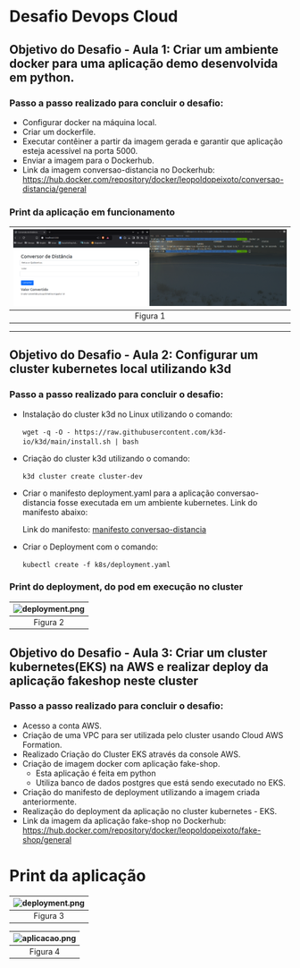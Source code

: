 # Desafio Devops Cloud

## Objetivo do Desafio - Aula 1: Criar um ambiente docker para uma aplicação demo desenvolvida em python.

### Passo a passo realizado para concluir o desafio:

- Configurar docker na máquina local.
- Criar um dockerfile.
- Executar contêiner a partir da imagem gerada e garantir que aplicação esteja acessível na porta 5000.
- Enviar a imagem para o Dockerhub.
- Link da imagem conversao-distancia no Dockerhub: https://hub.docker.com/repository/docker/leopoldopeixoto/conversao-distancia/general

### Print da aplicação em funcionamento

| ![conversao-distancia.png](/conversao-distancia/images/conversao-distancia.png) |
|:-----------------------------:|
| Figura 1 |

-----

## Objetivo do Desafio - Aula 2: Configurar um cluster kubernetes local utilizando k3d

### Passo a passo realizado para concluir o desafio:

- Instalação do cluster k3d no Linux utilizando o comando:

  ``` wget -q -O - https://raw.githubusercontent.com/k3d-io/k3d/main/install.sh | bash ```

- Criação do cluster k3d utilizando o comando:

  ``` k3d cluster create cluster-dev ```

- Criar o manifesto deployment.yaml para a aplicação conversao-distancia fosse executada em um ambiente kubernetes. Link do manifesto abaixo:

  Link do manifesto: [manifesto conversao-distancia](https://github.com/leopoldocardoso/desafio-devops-cloud/tree/main/conversao-distancia/k8s)

- Criar o Deployment com o comando:

  ``` kubectl create -f k8s/deployment.yaml ```

### Print do deployment, do pod em execução no cluster

| ![deployment.png](/conversao-distancia/images/deployment.png) |
|:-----------------------------:|
| Figura 2 |


## Objetivo do Desafio - Aula 3: Criar um cluster kubernetes(EKS) na AWS e realizar deploy da aplicação fakeshop neste cluster

### Passo a passo realizado para concluir o desafio:

- Acesso a conta AWS.
- Criação de uma VPC para ser utilizada pelo cluster usando Cloud AWS Formation.
- Realizado Criação do Cluster EKS através da console AWS.
- Criação de imagem docker com aplicação fake-shop. 
  - Esta aplicação é feita em python
  - Utiliza banco de dados postgres que está sendo executado no EKS.
- Criação do manifesto de deployment utilizando a imagem criada anteriormente.
- Realização do deployment da aplicação no cluster kubernetes - EKS.
- Link da imagem da aplicação fake-shop no Dockerhub: https://hub.docker.com/repository/docker/leopoldopeixoto/fake-shop/general

# Print da aplicação

| ![deployment.png](/fake-shop/images/deployment.png) |
|:-----------------------------:|
| Figura 3 |


| ![aplicacao.png](/fake-shop/images/aplicacao.png) |
|:-----------------------------:|
| Figura 4 |
